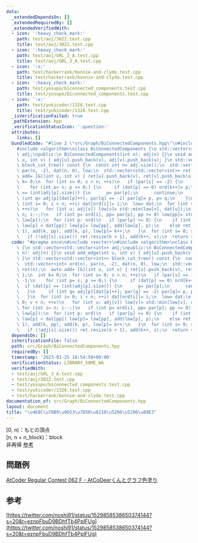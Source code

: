 ```yaml
---
data:
  _extendedDependsOn: []
  _extendedRequiredBy: []
  _extendedVerifiedWith:
  - icon: ':heavy_check_mark:'
    path: test/aoj/3022.test.cpp
    title: test/aoj/3022.test.cpp
  - icon: ':heavy_check_mark:'
    path: test/aoj/GRL_3_A.test.cpp
    title: test/aoj/GRL_3_A.test.cpp
  - icon: ':x:'
    path: test/hackerrank/bonnie-and-clyde.test.cpp
    title: test/hackerrank/bonnie-and-clyde.test.cpp
  - icon: ':heavy_check_mark:'
    path: test/yosupo/biconnected_components.test.cpp
    title: test/yosupo/biconnected_components.test.cpp
  - icon: ':x:'
    path: test/yukicoder/1326.test.cpp
    title: test/yukicoder/1326.test.cpp
  _isVerificationFailed: true
  _pathExtension: hpp
  _verificationStatusIcon: ':question:'
  attributes:
    links: []
  bundledCode: "#line 2 \"src/Graph/BiConnectedComponents.hpp\"\n#include <vector>\n\
    #include <algorithm>\nclass BiConnectedComponents {\n std::vector<std::vector<int>>\
    \ adj;\npublic:\n BiConnectedComponents(int n): adj(n) {}\n void add_edge(int\
    \ u, int v) { adj[u].push_back(v), adj[v].push_back(u); }\n std::vector<std::vector<int>>\
    \ block_cut_tree() const {\n  const int n= adj.size();\n  std::vector<int> ord(n),\
    \ par(n, -2), dat(n, 0), low;\n  std::vector<std::vector<int>> ret(n);\n  auto\
    \ add= [&](int u, int v) { ret[u].push_back(v), ret[v].push_back(u); };\n  int\
    \ k= 0;\n  for (int s= 0; s < n; ++s)\n   if (par[s] == -2) {\n    par[s]= -1;\n\
    \    for (int p= s; p >= 0;) {\n     if (dat[p] == 0) ord[k++]= p;\n     if (dat[p]\
    \ == (int)adj[p].size()) {\n      p= par[p];\n      continue;\n     }\n     if\
    \ (int q= adj[p][dat[p]++]; par[q] == -2) par[q]= p, p= q;\n    }\n   }\n  for\
    \ (int i= 0; i < n; ++i) dat[ord[i]]= i;\n  low= dat;\n  for (int v= 0; v < n;\
    \ ++v)\n   for (int u: adj[v]) low[v]= std::min(low[v], dat[u]);\n  for (int i=\
    \ n; i--;)\n   if (int p= ord[i], pp= par[p]; pp >= 0) low[pp]= std::min(low[pp],\
    \ low[p]);\n  for (int p: ord)\n   if (par[p] >= 0) {\n    if (int pp= par[p];\
    \ low[p] < dat[pp]) low[p]= low[pp], add(low[p], p);\n    else ret.resize(k +\
    \ 1), add(k, pp), add(k, p), low[p]= k++;\n   }\n  for (int s= 0; s < n; ++s)\n\
    \   if (!adj[s].size()) ret.resize(k + 1), add(k++, s);\n  return ret;\n }\n};\n"
  code: "#pragma once\n#include <vector>\n#include <algorithm>\nclass BiConnectedComponents\
    \ {\n std::vector<std::vector<int>> adj;\npublic:\n BiConnectedComponents(int\
    \ n): adj(n) {}\n void add_edge(int u, int v) { adj[u].push_back(v), adj[v].push_back(u);\
    \ }\n std::vector<std::vector<int>> block_cut_tree() const {\n  const int n= adj.size();\n\
    \  std::vector<int> ord(n), par(n, -2), dat(n, 0), low;\n  std::vector<std::vector<int>>\
    \ ret(n);\n  auto add= [&](int u, int v) { ret[u].push_back(v), ret[v].push_back(u);\
    \ };\n  int k= 0;\n  for (int s= 0; s < n; ++s)\n   if (par[s] == -2) {\n    par[s]=\
    \ -1;\n    for (int p= s; p >= 0;) {\n     if (dat[p] == 0) ord[k++]= p;\n   \
    \  if (dat[p] == (int)adj[p].size()) {\n      p= par[p];\n      continue;\n  \
    \   }\n     if (int q= adj[p][dat[p]++]; par[q] == -2) par[q]= p, p= q;\n    }\n\
    \   }\n  for (int i= 0; i < n; ++i) dat[ord[i]]= i;\n  low= dat;\n  for (int v=\
    \ 0; v < n; ++v)\n   for (int u: adj[v]) low[v]= std::min(low[v], dat[u]);\n \
    \ for (int i= n; i--;)\n   if (int p= ord[i], pp= par[p]; pp >= 0) low[pp]= std::min(low[pp],\
    \ low[p]);\n  for (int p: ord)\n   if (par[p] >= 0) {\n    if (int pp= par[p];\
    \ low[p] < dat[pp]) low[p]= low[pp], add(low[p], p);\n    else ret.resize(k +\
    \ 1), add(k, pp), add(k, p), low[p]= k++;\n   }\n  for (int s= 0; s < n; ++s)\n\
    \   if (!adj[s].size()) ret.resize(k + 1), add(k++, s);\n  return ret;\n }\n};"
  dependsOn: []
  isVerificationFile: false
  path: src/Graph/BiConnectedComponents.hpp
  requiredBy: []
  timestamp: '2023-01-25 18:54:50+09:00'
  verificationStatus: LIBRARY_SOME_WA
  verifiedWith:
  - test/aoj/GRL_3_A.test.cpp
  - test/aoj/3022.test.cpp
  - test/yosupo/biconnected_components.test.cpp
  - test/yukicoder/1326.test.cpp
  - test/hackerrank/bonnie-and-clyde.test.cpp
documentation_of: src/Graph/BiConnectedComponents.hpp
layout: document
title: "\u4E8C\u70B9\u9023\u7D50\u6210\u5206\u5206\u89E3"
---
```

[0, n)：もとの頂点 \
[n, n + n_block)：block \
非再帰 [参考](https://nachiavivias.github.io/cp-library/column/2022/01.html)
## 問題例
[AtCoder Regular Contest 062 F - AtCoDeerくんとグラフ色塗り](https://atcoder.jp/contests/arc062/tasks/arc062_d)
## 参考
[https://twitter.com/noshi91/status/1529858538650374144?s=20&t=eznpFbuD9BDhfTb4PplFUg](https://twitter.com/noshi91/status/1529858538650374144?s=20&t=eznpFbuD9BDhfTb4PplFUg)